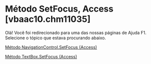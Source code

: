
# Método SetFocus, Access [vbaac10.chm11035]

Olá! Você foi redirecionado para uma das nossas páginas de Ajuda F1. Selecione o tópico que estava procurando abaixo.

[Método NavigationControl.SetFocus (Access)](http://msdn.microsoft.com/library/74232b27-17f4-78fc-9c42-0aabaad56257%28Office.15%29.aspx)

[Método TextBox.SetFocus (Access)](http://msdn.microsoft.com/library/dc5edcd0-09af-2fdb-0b94-49af0bfa705b%28Office.15%29.aspx)


